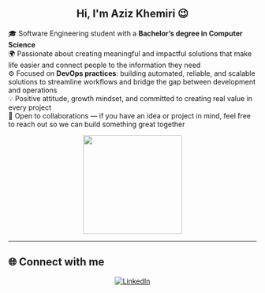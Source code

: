 <h2 align="center"> Hi, I'm Aziz Khemiri 😉 </h2>  

🎓 Software Engineering student with a **Bachelor’s degree in Computer Science**  
🌍 Passionate about creating meaningful and impactful solutions that make life easier and connect people to the information they need  
⚙️ Focused on **DevOps practices**: building automated, reliable, and scalable solutions to streamline workflows and bridge the gap between development and operations  
💡 Positive attitude, growth mindset, and committed to creating real value in every project  
🤝 Open to collaborations — if you have an idea or project in mind, feel free to reach out so we can build something great together  

<p align="center">
   <img src="https://github.com/thompsonemerson/thompsonemerson/raw/master/cover-thompson.png" height="200" target="_blanck"/>
</p>

---

## 🌐 Connect with me  
<p align="center">
  <a href="https://linkedin.com/in/azizkhemiri" target="_blank">
    <img src="https://img.shields.io/badge/LinkedIn-%231E77B5.svg?&style=for-the-badge&logo=linkedin&logoColor=white" alt="LinkedIn"/>
  </a>
</p>
